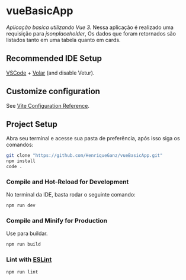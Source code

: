 # vueBasicApp

_*Aplicação basica utilizando Vue 3.*_
Nessa aplicação é realizado uma requisição para _jsonplaceholder_,
Os dados que foram retornados são listados tanto em uma tabela quanto em cards.

## Recommended IDE Setup

[VSCode](https://code.visualstudio.com/) + [Volar](https://marketplace.visualstudio.com/items?itemName=Vue.volar) (and disable Vetur).

## Customize configuration

See [Vite Configuration Reference](https://vite.dev/config/).

## Project Setup

Abra seu terminal e acesse sua pasta de preferência, após isso siga os comandos:

```sh
git clone "https://github.com/HenriqueGanz/vueBasicApp.git"
npm install
code .
```

### Compile and Hot-Reload for Development

No terminal da IDE, basta rodar o seguinte comando:

```sh
npm run dev
```

### Compile and Minify for Production

Use para buildar.

```sh
npm run build
```

### Lint with [ESLint](https://eslint.org/)

```sh
npm run lint
```
